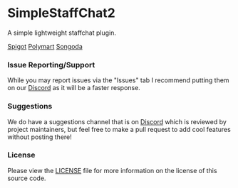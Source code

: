 # SimpleStaffChat2
A simple lightweight staffchat plugin.

[Spigot](https://www.spigotmc.org/resources/simplestaffchat2-1-7-1-18.91883/) [Polymart](https://polymart.org/resource/simplestaffchat2-1-7-1-18.1173) [Songoda](https://songoda.com/marketplace/product/simplestaffchat-17-116-staffchat.645)

### Issue Reporting/Support

While you may report issues via the "Issues" tab I recommend putting them on our [Discord](https://discord.gg/jVnmm7QnQU) as it will be a faster response.

### Suggestions

We do have a suggestions channel that is on [Discord](https://discord.gg/jVnmm7QnQU) which is reviewed by project maintainers, but feel free to make a pull request to add cool features without posting there!

### License
Please view the [LICENSE](LICENSE) file for more information on the license of this source code.
